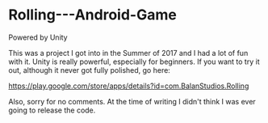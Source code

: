 # Rolling---Android-Game
Powered by Unity

This was a project I got into in the Summer of 2017 and I had a lot of fun with it. Unity is really powerful, especially for beginners. If you want to try it out, although it never got fully polished, go here:

https://play.google.com/store/apps/details?id=com.BalanStudios.Rolling

Also, sorry for no comments. At the time of writing I didn't think I was ever going to release the code.
